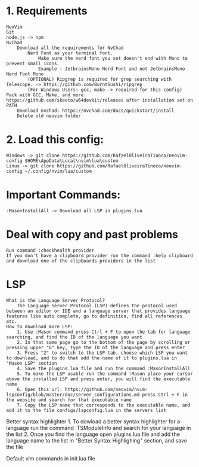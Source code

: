 # 1. Requirements
    NeoVim
    Git
    node.js -> npm
    NvChad
        Download all the requirements for NvChad
            Nerd Font as your terminal font.
                Make sure the nerd font you set doesn't end with Mono to prevent small icons.
                Example : JetbrainsMono Nerd Font and not JetbrainsMono Nerd Font Mono
            (OPTIONAL) Ripgrep is required for grep searching with Telescope. -> https://github.com/BurntSushi/ripgrep
            (For Windows Users: gcc, make -> required for this config) Pack with GCC, Make, and more: https://github.com/skeeto/w64devkit/releases after installation set on PATH
        Download nvchad: https://nvchad.com/docs/quickstart/install
        Delete old neovim folder

# 2. Load this config:
    Windows -> git clone https://github.com/RafaelOliveiraTinoco/neovim-config $HOME\AppData\Local\nvim\lua\custom
    Linux -> git clone https://github.com/RafaelOliveiraTinoco/neovim-config ~/.config/nvim/lua/custom

# Important Commands:
    :MasonInstallAll -> Download all LSP in plugins.lua

# Deal with copy and past problems
    Run command :checkhealth provider
    If you don't have a clipboard provider run the command :help clipboard and download one of the clipboards providers in the list

# LSP
    What is the Language Server Protocol?
        The Language Server Protocol (LSP) defines the protocol used between an editor or IDE and a language server that provides language features like auto complete, go to definition, find all references etc.
    How to download more LSP:
        1. Use :Mason command press Ctrl + F to open the tab for language searching, and find the ID of the language you want
        2. In that same page go to the bottom of the page by scrolling or pressing upper "G" key, type the ID of the language and press enter
        3. Press "2" to switch to the LSP tab, choose which LSP you want to download, and to do that add the name of it to plugins.lua in "Mason LSP" section
        4. Save the plugins.lua file and run the command :MasonInstallAll
        5. To make the LSP usable run the command :Mason place your cursor above the installed LSP and press enter, you will find the executable name
        6. Open this url: https://github.com/neovim/nvim-lspconfig/blob/master/doc/server_configurations.md press Ctrl + F in the website and search for that executable name
        7. Copy the LSP name that corresponds to the executable name, and add it to the file configs/lspconfig.lua in the servers list


Better syntax highlighter
    1. To dowload a better syntax highlighter for a language run the command :TSModuleInfo and search for your language in the list
    2. Once you find the language open plugins.lua file and add the language name to the list in "Better Syntax Highlighing" section, and save the file

Default vim commands in init.lua file

